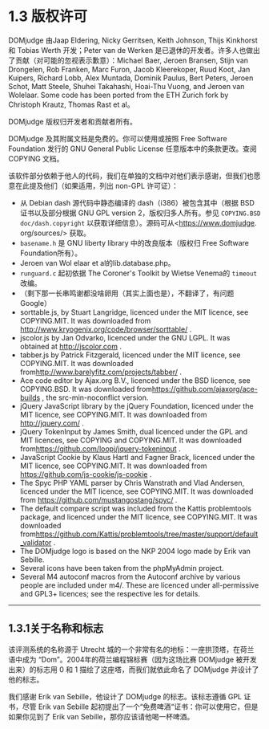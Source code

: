 # 1.3 版权许可

DOMjudge 由Jaap Eldering, Nicky Gerritsen, Keith Johnson, Thijs Kinkhorst 和 Tobias Werth 开发；Peter van de Werken 是已退休的开发者。许多人也做出了贡献（对可能的忽视表示歉意）：Michael Baer, Jeroen Bransen, Stijn van Drongelen, Rob Franken, Marc Furon, Jacob Kleerekoper, Ruud Koot, Jan Kuipers, Richard Lobb, Alex Muntada, Dominik Paulus, Bert Peters, Jeroen Schot, Matt Steele, Shuhei Takahashi, Hoai-Thu Vuong, and Jeroen van Wolelaar. Some code has been ported from the ETH Zurich fork by Christoph Krautz, Thomas Rast et al。

DOMjudge 版权归开发者和贡献者所有。

DOMjudge 及其附属文档是免费的。你可以使用或按照 Free Software Foundation 发行的 GNU General Public License 任意版本中的条款更改。查阅 COPYING 文档。

该软件部分依赖于他人的代码，我们在单独的文档中对他们表示感谢，但我们也愿意在此提及他们（如果适用，列出 non-GPL 许可证）：

* 从 Debian dash 源代码中静态编译的 dash（i386）被包含其中（根据 BSD 证书以及部分根据 GNU GPL version 2，版权归多人所有。参见 `COPYING.BSD doc/dash.copyright` 以获取详细信息）。源码可从<https://www.domjudge. org/sources/> 获取。
* `basename.h` 是 GNU liberty library 中的改良版本（版权归 Free Software Foundation所有）。
* Jeroen van Wol elaar et al的lib.database.php。
* `runguard.c` 起初依据 The Coroner's Toolkit by Wietse Venema的 `timeout` 改编。
* （剩下那一长串鸣谢都没啥卵用（其实上面也是），不翻译了，有问题Google）
* sorttable.js, by Stuart Langridge, licenced under the MIT licence, see COPYING.MIT. It was downloaded from <http://www.kryogenix.org/code/browser/sorttable/> . 
* jscolor.js by Jan Odvarko, licenced under the GNU LGPL. It was obtained at <http://jscolor.com> . 
* tabber.js by Patrick Fitzgerald, licenced under the MIT licence, see COPYING.MIT. It was downloaded from<http://www.barelyfitz.com/projects/tabber/> . 
* Ace code editor by Ajax.org B.V., licenced under the BSD licence, see COPYING.BSD. It was downloaded from<https://github.com/ajaxorg/ace-builds> , the src-min-noconflict version. 
* jQuery JavaScript library by the jQuery Foundation, licenced under the MIT licence, see COPYING.MIT. It was downloaded from <http://jquery.com/> . 
* jQuery TokenInput by James Smith, dual licenced under the GPL and MIT licences, see COPYING and COPYING.MIT. It was downloaded from<https://github.com/loopj/jquery-tokeninput> . 
* JavaScript Cookie by Klaus Hartl and Fagner Brack, licenced under the MIT licence, see COPYING.MIT. It was downloaded from <https://github.com/js-cookie/js-cookie> .
* The Spyc PHP YAML parser by Chris Wanstrath and Vlad Andersen, licenced under the MIT licence, see COPYING.MIT. It was downloaded from <https://github.com/mustangostang/spyc/> . 
* The default compare script was included from the Kattis problemtools package, and licenced under the MIT licence, see COPYING.MIT. It was downloaded from<https://github.com/Kattis/problemtools/tree/master/support/default_validator> . 
* The DOMjudge logo is based on the NKP 2004 logo made by Erik van Sebille. 
* Several icons have been taken from the phpMyAdmin project. 
* Several M4 autoconf macros from the Autoconf archive by various people are included under m4/. These are licenced under all-permissive and GPL3+ licences; see the respective les for details.

---

## 1.3.1关于名称和标志

该评测系统的名称源于 Utrecht 城的一个非常有名的地标：一座拱顶塔，在荷兰语中成为 “Dom”。2004年的荷兰编程锦标赛（因为这场比赛 DOMjudge 被开发出来）的标志用 0 和 1 描绘了这座塔，而我们就依此命名了 DOMjudge 并设计了他的标志。

我们感谢 Erik van Sebille，他设计了 DOMjudge 的标志。该标志遵循 GPL 证书，尽管 Erik van Sebille 起初提出了一个“免费啤酒“证书：你可以使用它，但是如果你见到了 Erik van Sebille，那你应该请他喝一杯啤酒。
